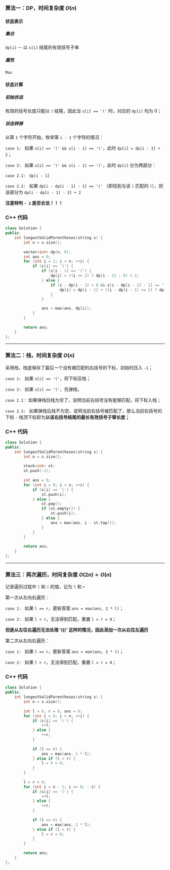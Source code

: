 ### 算法一：DP，时间复杂度 $O(n)$

#### 状态表示

##### 集合

`dp[i]` -- 以 `s[i]` 结尾的有效括号子串

##### 属性

`Max`

#### 状态计算

##### 初始状态

有效的括号长度只能以 `)` 结尾，因此当 `s[i] == '('` 时，对应的 `dp[i]` 均为 0；

##### 状态转移

从第 `1` 个字符开始，枚举第 `i - 1` 个字符的情况：

`case 1: ` 如果 `s[i] == ')' && s[i - 1] == '('`，此时 `dp[i] = dp[i - 2] + 2`；

`case 2: ` 如果 `s[i] == ')' && s[i - 1] == ')'`，此时 `dp[i]` 分为两部分：

`case 2.1: ` `dp[i - 1]`

`case 2.2: ` 如果 `dp[i - dp[i - 1] - 1] == '('` （即找到与该 `)` 匹配的 `(`），则该部分为 `dp[i - dp[i - 1] - 2] + 2`

**注意特判 `- 2` 是否合法！！！**

### C++ 代码
```c++
class Solution {
public:
    int longestValidParentheses(string s) {
        int n = s.size();
	
        vector<int> dp(n, 0);
        int ans = 0;
        for (int i = 1; i < n; ++i) {
            if (s[i] == ')') {
                if (s[i - 1] == '(') {
                    dp[i] = ((i >= 2) ? dp[i - 2] : 0) + 2;
                } else {
                    if (i - dp[i - 1] > 0 && s[i - dp[i - 1] - 1] == '(') {
                        dp[i] = dp[i - 1] + ((i - dp[i - 1] >= 2) ? dp[i - dp[i - 1] - 2] : 0) + 2;
                    }
                }

                ans = max(ans, dp[i]);
            }
        }
        
        return ans;
    }
};
```

---

### 算法二：栈，时间复杂度 $O(n)$

采用栈，栈底保存了最后一个没有被匹配的右括号的下标，初始时压入 `-1`；

`case 1: ` 如果 `s[i] == '('`，将下标压栈；

`case 2: ` 如果 `s[i] == ')'`，先弹栈，

`case 2.1：` 如果弹栈后栈为空了，说明当前右括号没有能够匹配，将下标入栈；

`case 2.2: ` 如果弹栈后栈不为空，说明当前右括号被匹配了，那么当前右括号的下标 `-` 栈顶下标即为**以该右括号结尾的最长有效括号子窜长度；**

### C++ 代码
```c++
class Solution {
public:
    int longestValidParentheses(string s) {
        int n = s.size();
	
        stack<int> st;
        st.push(-1);
        
        int ans = 0;
        for (int i = 0; i < n; ++i) {
            if (s[i] == '(') {
                st.push(i);
            } else {
                st.pop();
                if (st.empty()) {
                    st.push(i);
                } else {
                    ans = max(ans, i - st.top());
                }
            }
        }
        
        return ans;
    }
};
```

---

### 算法三：两次遍历，时间复杂度 $O(2n) = O(n)$

记录遍历过程中 `(` 和 `)` 的值，记为 `l` 和 `r`

第一次从左向右遍历：

`case 1: ` 如果 `l == r`，更新答案 `ans = max(ans, 2 * l)`；

`case 2: ` 如果 `l < r`，无法得到匹配，重置 `l = r = 0`；

**但是从左往右遍历无法处理 '(()' 这样的情况，因此添加一次从右往左遍历**

第二次从左向右遍历：

`case 1: ` 如果 `l == r`，更新答案 `ans = max(ans, 2 * l)`；

`case 2: ` 如果 `l > r`，无法得到匹配，重置 `l = r = 0`；

### C++ 代码
```c++
class Solution {
public:
    int longestValidParentheses(string s) {
        int n = s.size();
	
        int l = 0, r = 0, ans = 0;
        for (int i = 0; i < n; ++i) {
            if (s[i] == '(') {
                ++l;
            } else {
                ++r;
            }
            
            if (l == r) {
                ans = max(ans, 2 * l);
            } else if (l < r) {
                l = r = 0;
            }
        }
        
        l = r = 0;
        for (int i = n - 1; i >= 0; --i) {
            if (s[i] == '(') {
                ++l;
            } else {
                ++r;
            }
            
            if (l == r) {
                ans = max(ans, 2 * l);
            } else if (l > r) {
                l = r = 0;
            }
        }
        
        return ans;
    }
};
```
